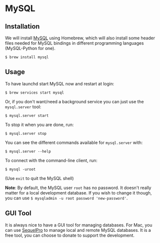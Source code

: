# MySQL

## Installation
We will install [MySQL](http://www.mysql.com/) using Homebrew, which will also install some header files needed for MySQL bindings in different programming languages (MySQL-Python for one).

    $ brew install mysql

## Usage

To have launchd start MySQL now and restart at login:

    $ brew services start mysql

Or, if you don't want/need a background service you can just use the `mysql.server` tool:

    $ mysql.server start

To stop it when you are done, run:

    $ mysql.server stop

You can see the different commands available for `mysql.server` with:

    $ mysql.server --help

To connect with the command-line client, run:

    $ mysql -uroot

(Use `exit` to quit the MySQL shell)

**Note**: By default, the MySQL user `root` has no password. It doesn't really matter for a local development database. If you wish to change it though, you can use `$ mysqladmin -u root password 'new-password'`.

## GUI Tool
It is always nice to have a GUI tool for managing databases. For Mac, you can use [SequelPro](http://www.sequelpro.com/) to manage local and remote MySQL databases. It is a free tool, you can choose to donate to support the development.
